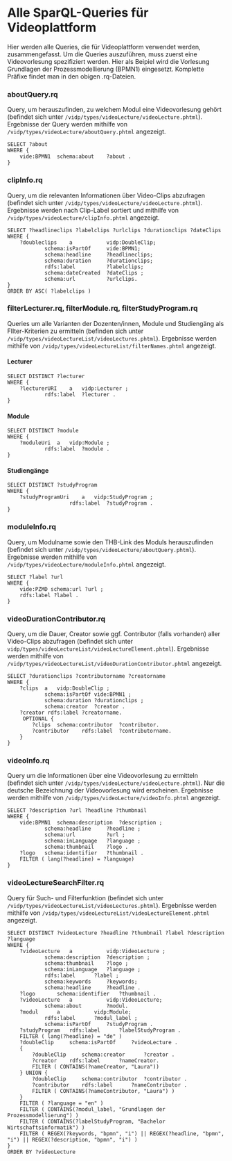 # Alle SparQL-Queries für Videoplattform

Hier werden alle Queries, die für Videoplattform verwendet werden, zusammengefasst. Um die Queries auszuführen, muss zuerst eine Videovorlesung spezifiziert werden. Hier als Beipiel wird die Vorlesung Grundlagen der Prozessmodellierung (BPMN1) eingesetzt. Komplette Präfixe findet man in den obigen .rq-Dateien.

### aboutQuery.rq
Query, um herauszufinden, zu welchem Modul eine Videovorlesung gehört (befindet sich unter `/vidp/types/videoLecture/videoLecture.phtml`).
Ergebnisse der Query werden mithilfe von `/vidp/types/videoLecture/aboutQuery.phtml` angezeigt.
```
SELECT ?about
WHERE {
	vide:BPMN1	schema:about	?about .
}
```

### clipInfo.rq
Query, um die relevanten Informationen über Video-Clips abzufragen (befindet sich unter `/vidp/types/videoLecture/videoLecture.phtml`).
Ergebnisse werden nach Clip-Label sortiert und mithilfe von `/vidp/types/videoLecture/clipInfo.phtml` angezeigt.
```
SELECT ?headlineclips ?labelclips ?urlclips ?durationclips ?dateClips
WHERE {    
	?doubleclips 	a 			vidp:DoubleClip;
			schema:isPartOf 	vide:BPMN1;
			schema:headline		?headlineclips;
			schema:duration		?durationclips;
			rdfs:label			?labelclips;
	        schema:dateCreated 	?dateClips ;
	        schema:url 			?urlclips.
}
ORDER BY ASC( ?labelclips )
```

### filterLecturer.rq, filterModule.rq, filterStudyProgram.rq
Queries um alle Varianten der Dozenten/innen, Module und Studiengäng als FIlter-Kriterien zu ermitteln (befinden sich unter `/vidp/types/videoLectureList/videoLectures.phtml`).
Ergebnisse werden mithilfe von `/vidp/types/videoLectureList/filterNames.phtml` angezeigt.

#### Lecturer
```
SELECT DISTINCT ?lecturer
WHERE {
	?lecturerURI	a 	vidp:Lecturer ;
			rdfs:label	?lecturer .
}
```
#### Module
```
SELECT DISTINCT ?module
WHERE {
	?moduleUri 	a 	vidp:Module ;
			rdfs:label 	?module .
}
```
#### Studiengänge
```
SELECT DISTINCT ?studyProgram
WHERE {
	?studyProgramUri	a	vidp:StudyProgram ;
					rdfs:label 	?studyProgram .
}
```

### moduleInfo.rq
Query, um Modulname sowie den THB-Link des Moduls herauszufinden (befindet sich unter `/vidp/types/videoLecture/aboutQuery.phtml`).
Ergebnisse werden mithilfe von `/vidp/types/videoLecture/moduleInfo.phtml` angezeigt.
```
SELECT ?label ?url
WHERE {
	vide:PZMD schema:url ?url ;
	rdfs:label ?label .
}
```

### videoDurationContributor.rq
Query, um die Dauer, Creator sowie ggf. Contributor (falls vorhanden) aller Video-Clips abzufragen (befindet sich unter `vidp/types/videoLectureList/videoLectureElement.phtml`).
Ergebnisse werden mithilfe von `/vidp/types/videoLectureList/videoDurationContributor.phtml` angezeigt.
```
SELECT ?durationclips ?contributorname ?creatorname
WHERE { 
	?clips	a	vidp:DoubleClip ;
			schema:isPartOf vide:BPMN1 ;
			schema:duration	?durationclips ; 
	 		schema:creator 	?creator .
	?creator rdfs:label	?creatorname.
	 OPTIONAL { 
		?clips 	schema:contributor	?contributor.
	 	?contributor	rdfs:label 	?contributorname.
	}
}
```

### videoInfo.rq
Query um die Informationen über eine Videovorlesung zu ermitteln (befindet sich unter `/vidp/types/videoLecture/videoLecture.phtml`). Nur die deutsche Bezeichnung der Videovorlesung wird erscheinen.
Ergebnisse werden mithilfe von `/vidp/types/videoLecture/videoInfo.phtml` angezeigt.
```
SELECT ?description ?url ?headline ?thumbnail
WHERE {
	vide:BPMN1 	schema:description 	?description ;
			schema:headline 	?headline ;
			schema:url 			?url ; 
			schema:inLanguage 	?language ;
			schema:thumbnail 	?logo .
	?logo 	schema:identifier 	?thumbnail .
	FILTER ( lang(?headline) = ?language)
}
```

### videoLectureSearchFilter.rq
Query für Such- und Filterfunktion (befindet sich unter `/vidp/types/videoLectureList/videoLectures.phtml`).
Ergebnisse werden mithilfe von `/vidp/types/videoLectureList/videoLectureElement.phtml` angezeigt.
```
SELECT DISTINCT ?videoLecture ?headline ?thumbnail ?label ?description ?language
WHERE { 
	?videoLecture 	a 			vidp:VideoLecture ;
			schema:description	?description ;
			schema:thumbnail 	?logo ;
			schema:inLanguage 	?language ;
			rdfs:label 		?label ;
			schema:keywords 	?keywords;
			schema:headline 	?headline .
	?logo 		schema:identifier 	?thumbnail .
	?videoLecture 	a 			vidp:VideoLecture;
			schema:about 		?modul.
	?modul 		a 			vidp:Module;
			rdfs:label 		?modul_label ;
			schema:isPartOf 	?studyProgram .
	?studyProgram 	rdfs:label 		?labelStudyProgram .
	FILTER ( lang(?headline) = "de" )
	?doubleClip 	schema:isPartOf 	?videoLecture .
	{
		?doubleClip 	schema:creator 		?creator .
		?creator 	rdfs:label 		?nameCreator.
		FILTER ( CONTAINS(?nameCreator, "Laura"))
	} UNION {
		?doubleClip 	schema:contributor 	?contributor . 
		?contributor 	rdfs:label 		?nameContributor .
		FILTER ( CONTAINS(?nameContributor, "Laura") )
	}
	FILTER ( ?language = "en" )
	FILTER ( CONTAINS(?modul_label, "Grundlagen der Prozessmodellierung") )
	FILTER ( CONTAINS(?labelStudyProgram, "Bachelor Wirtschaftsinformatik") )
	FILTER ( REGEX(?keywords, "bpmn", "i") || REGEX(?headline, "bpmn", "i") || REGEX(?description, "bpmn", "i") )
}
ORDER BY ?videoLecture
```